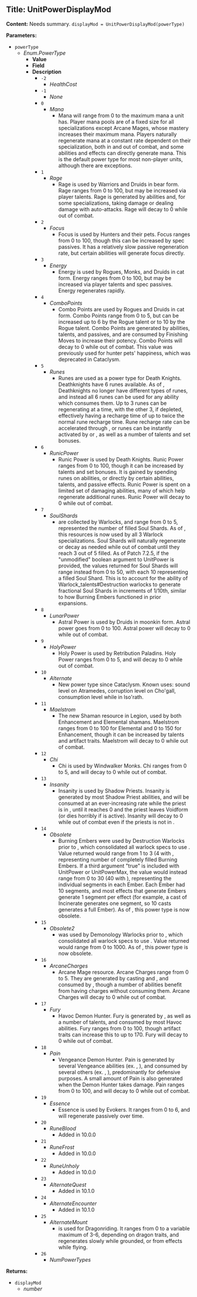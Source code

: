 ## Title: UnitPowerDisplayMod

**Content:**
Needs summary.
`displayMod = UnitPowerDisplayMod(powerType)`

**Parameters:**
- `powerType`
  - *Enum.PowerType*
    - **Value**
    - **Field**
    - **Description**
      - `-2`
        - *HealthCost*
      - `-1`
        - *None*
      - `0`
        - *Mana*
          - Mana will range from 0 to the maximum mana a unit has. Player mana pools are of a fixed size for all specializations except Arcane Mages, whose mastery increases their maximum mana. Players naturally regenerate mana at a constant rate dependent on their specialization, both in and out of combat, and some abilities and effects can directly generate mana. This is the default power type for most non-player units, although there are exceptions.
      - `1`
        - *Rage*
          - Rage is used by Warriors and Druids in bear form. Rage ranges from 0 to 100, but may be increased via player talents. Rage is generated by abilities and, for some specializations, taking damage or dealing damage with auto-attacks. Rage will decay to 0 while out of combat.
      - `2`
        - *Focus*
          - Focus is used by Hunters and their pets. Focus ranges from 0 to 100, though this can be increased by spec passives. It has a relatively slow passive regeneration rate, but certain abilities will generate focus directly.
      - `3`
        - *Energy*
          - Energy is used by Rogues, Monks, and Druids in cat form. Energy ranges from 0 to 100, but may be increased via player talents and spec passives. Energy regenerates rapidly.
      - `4`
        - *ComboPoints*
          - Combo Points are used by Rogues and Druids in cat form. Combo Points range from 0 to 5, but can be increased up to 6 by the Rogue talent or to 10 by the Rogue talent. Combo Points are generated by abilities, talents, and passives, and are consumed by Finishing Moves to increase their potency. Combo Points will decay to 0 while out of combat. This value was previously used for hunter pets' happiness, which was deprecated in Cataclysm.
      - `5`
        - *Runes*
          - Runes are used as a power type for Death Knights. Deathknights have 6 runes available. As of , Deathknights no longer have different types of runes, and instead all 6 runes can be used for any ability which consumes them. Up to 3 runes can be regenerating at a time, with the other 3, if depleted, effectively having a recharge time of up to twice the normal rune recharge time. Rune recharge rate can be accelerated through , or runes can be instantly activated by or , as well as a number of talents and set bonuses.
      - `6`
        - *RunicPower*
          - Runic Power is used by Death Knights. Runic Power ranges from 0 to 100, though it can be increased by talents and set bonuses. It is gained by spending runes on abilities, or directly by certain abilities, talents, and passive effects. Runic Power is spent on a limited set of damaging abilities, many of which help regenerate additional runes. Runic Power will decay to 0 while out of combat.
      - `7`
        - *SoulShards*
          - are collected by Warlocks, and range from 0 to 5, represented the number of filled Soul Shards. As of , this resources is now used by all 3 Warlock specializations. Soul Shards will naturally regenerate or decay as needed while out of combat until they reach 3 out of 5 filled. As of Patch 7.2.5, if the "unmodified" boolean argument to UnitPower is provided, the values returned for Soul Shards will range instead from 0 to 50, with each 10 representing a filled Soul Shard. This is to account for the ability of Warlock_talents#Destruction warlocks to generate fractional Soul Shards in increments of 1/10th, similar to how Burning Embers functioned in prior expansions.
      - `8`
        - *LunarPower*
          - Astral Power is used by Druids in moonkin form. Astral power goes from 0 to 100. Astral power will decay to 0 while out of combat.
      - `9`
        - *HolyPower*
          - Holy Power is used by Retribution Paladins. Holy Power ranges from 0 to 5, and will decay to 0 while out of combat.
      - `10`
        - *Alternate*
          - New power type since Cataclysm. Known uses: sound level on Atramedes, corruption level on Cho'gall, consumption level while in Iso'rath.
      - `11`
        - *Maelstrom*
          - The new Shaman resource in Legion, used by both Enhancement and Elemental shamans. Maelstrom ranges from 0 to 100 for Elemental and 0 to 150 for Enhancement, though it can be increased by talents and artifact traits. Maelstrom will decay to 0 while out of combat.
      - `12`
        - *Chi*
          - Chi is used by Windwalker Monks. Chi ranges from 0 to 5, and will decay to 0 while out of combat.
      - `13`
        - *Insanity*
          - Insanity is used by Shadow Priests. Insanity is generated by most Shadow Priest abilities, and will be consumed at an ever-increasing rate while the priest is in , until it reaches 0 and the priest leaves Voidform (or dies horribly if is active). Insanity will decay to 0 while out of combat even if the priests is not in .
      - `14`
        - *Obsolete*
          - Burning Embers were used by Destruction Warlocks prior to , which consolidated all warlock specs to use . Value returned would range from 1 to 3 (4 with , representing number of completely filled Burning Embers. If a third argument "true" is included with UnitPower or UnitPowerMax, the value would instead range from 0 to 30 (40 with ), representing the individual segments in each Ember. Each Ember had 10 segments, and most effects that generate Embers generate 1 segment per effect (for example, a cast of Incinerate generates one segment, so 10 casts generates a full Ember). As of , this power type is now obsolete.
      - `15`
        - *Obsolete2*
          - was used by Demonology Warlocks prior to , which consolidated all warlock specs to use . Value returned would range from 0 to 1000. As of , this power type is now obsolete.
      - `16`
        - *ArcaneCharges*
          - Arcane Mage resource. Arcane Charges range from 0 to 5. They are generated by casting and , and consumed by , though a number of abilities benefit from having charges without consuming them. Arcane Charges will decay to 0 while out of combat.
      - `17`
        - *Fury*
          - Havoc Demon Hunter. Fury is generated by , as well as a number of talents, and consumed by most Havoc abilities. Fury ranges from 0 to 100, though artifact traits can increase this to up to 170. Fury will decay to 0 while out of combat.
      - `18`
        - *Pain*
          - Vengeance Demon Hunter. Pain is generated by several Vengeance abilities (ex. , ), and consumed by several others (ex. , ), predominantly for defensive purposes. A small amount of Pain is also generated when the Demon Hunter takes damage. Pain ranges from 0 to 100, and will decay to 0 while out of combat.
      - `19`
        - *Essence*
          - Essence is used by Evokers. It ranges from 0 to 6, and will regenerate passively over time.
      - `20`
        - *RuneBlood*
          - Added in 10.0.0
      - `21`
        - *RuneFrost*
          - Added in 10.0.0
      - `22`
        - *RuneUnholy*
          - Added in 10.0.0
      - `23`
        - *AlternateQuest*
          - Added in 10.1.0
      - `24`
        - *AlternateEncounter*
          - Added in 10.1.0
      - `25`
        - *AlternateMount*
          - is used for Dragonriding. It ranges from 0 to a variable maximum of 3-6, depending on dragon traits, and regenerates slowly while grounded, or from effects while flying.
      - `26`
        - *NumPowerTypes*

**Returns:**
- `displayMod`
  - *number*